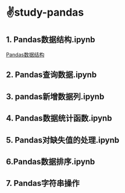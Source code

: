 # :v:study-pandas

## 1. Pandas数据结构.ipynb

<a href="https://gitee.com/slient_7/study-pandas/blob/master/file/notes/1.Pandas数据结构.ipynbb" target="_blank">Pandas数据结构</a>

## 2. Pandas查询数据.ipynb

## 3. pandas新增数据列.ipynb

## 4. Pandas数据统计函数.ipynb

## 5. Pandas对缺失值的处理.ipynb

## 6.Pandas数据排序.ipynb

## 7. Pandas字符串操作

